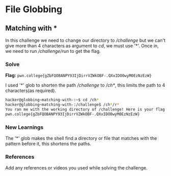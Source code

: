 # File Globbing

## Matching with *
In this challenge we need to change our directory to _/challenge_ but we can't give more than 4 characters as argument to _cd_, we must use '*'. Once in, we need to run _/challenge/run_ to get the flag.

### Solve
**Flag:** `pwn.college{gZbFQOBANPY93IjDirrVZWkOBF-.QXxIDO0wyM0EzNzEzW}`

I used '*' glob to shorten the path _/challenge_ to _/ch\*_, this limits the path to 4 characters(as required).

```bash
hacker@globbing~matching-with-:~$ cd /ch*
hacker@globbing~matching-with-:/challenge$ /ch*/r*
You ran me with the working directory of /challenge! Here is your flag:
pwn.college{gZbFQOBANPY93IjDirrVZWkOBF-.QXxIDO0wyM0EzNzEzW}
```

### New Learnings
The '*' glob makes the shell find a directory or file that matches with the pattern before it, this shortens the paths.

### References 
Add any references or videos you used while solving the challenge.